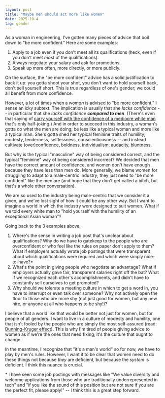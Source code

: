 ```yaml
---
layout: post
title: "Maybe men should act more like women"
date: 2025-10-4
tag: gender
---
```


As a woman in engineering, I've gotten many pieces of advice that boil down to "be more confident." Here are some examples:

1. Apply to a job even if you don't meet all its qualifications (heck, even if you don't meet *most* of the qualifications).
2. Always negotiate your salary and ask for promotions.
3. Speak up more often, more directly, or more publicly.

On the surface, the "be more confident" advice has a solid justification to back it up: you gotta shoot your shot, you don't want to hold yourself back, don't sell yourself short. This is true regardless of one's gender; we could all benefit from more confidence.

However, a lot of times when a *woman* is advised to "be more confident," I sense an icky subtext. The implication is usually that she *lacks confidence* -- in particular that she *lacks confidence* ***compared to men***. (There's even that saying of [carry yourself with the confidence of a mediocre white man](https://www.abc.net.au/news/2016-08-15/carry-yourself-with-the-confidence-of-a-mediocre-white-man/7725068) that's only half-joking.) And in order to succeed in this industry, a woman's gotta do what the men are doing; be less like a typical woman and more like a typical man. She's gotta shed her typical feminine traits of humility, modesty, tenderness, selflessness, conscientiousness -- and instead cultivate (over)confidence, boldness, individualism, audacity, bluntness.

But why is the typical "masculine" way of being considered correct, and the typical "feminine" way of being considered incorrect? We decided that men have the correct amount of confidence, and women don't have enough because they have less than men do. More generally, we blame women for struggling to adapt to a male-centric industry; they just need to "be more confident" like the men are (and hope that they don't get called a bitch, but that's a whole other conversation).

We are so used to the industry being male-centric that we consider it a given, and we've lost sight of how it could be any other way. But I want to imagine a world in which the industry were designed to suit women. What if we told every white man to "hold yourself with the humility of an exceptional Asian woman"?

Going back to the 3 examples above.

1. Where's the sense in writing a job post that's unclear about qualifications? Why do we have to gatekeep to the people who are overconfident or who feel like the rules on paper don't apply to them? What if employers actually wrote job postings that were transparent about which qualifications were required and which were simply nice-to-have?*
2. What's the point in giving people who negotiate an advantage? What if employers actually gave fair, transparent salaries right off the bat? What if we recognized each other's accomplishments, and didn't have to constantly sell ourselves to get promoted?
3. Why should we tolerate a meeting culture in which to get a word in, you have to interrupt or even talk over someone? Why not actively open the floor to those who are more shy (not just good for women, but any new hire, or anyone at all who happens to be shy!)?

I believe that a world like that would be better not just for women, but for people of all genders. I want to live in a culture of modesty and humility, one that isn't fooled by the people who are simply the most self-assured (read: [Dunning-Kruger effect](https://en.wikipedia.org/wiki/Dunning%E2%80%93Kruger_effect?useskin=vector)). This is why I'm tired of people giving advice to women as if we're the ones that need fixing; it's the culture that ought to change.

In the meantime, I recognize that "it's a man's world" so for now, we have to play by men's rules. However, I want it to be clear that women need to do these things not because *they* are deficient, but because the *system* is deficient. I think this nuance is crucial.

\* I have seen some job postings with messages like "We value diversity and welcome applications from those who are traditionally underrepresented in tech" and "if you like the sound of this position but are not sure if you are the perfect fit, please apply!" -- I think this is a great step forward.
